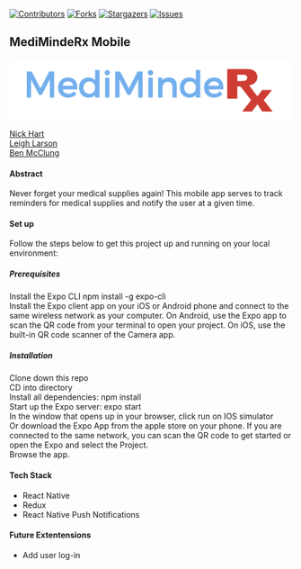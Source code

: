 [![Contributors][contributors-shield]][contributors-url]
[![Forks][forks-shield]][forks-url]
[![Stargazers][stars-shield]][stars-url]
[![Issues][issues-shield]][issues-url]

## MediMindeRx Mobile
  
![logo](./assets/logo.png)</br>

[Nick Hart](https://github.com/nickhartdev) <br/>
[Leigh Larson](https://github.com/leighlars) <br/>
[Ben McClung](https://github.com/AurumValian) <br/>

#### Abstract
Never forget your medical supplies again! This mobile app serves to track reminders for medical supplies and notify the user at a given time. 

#### Set up 
Follow the steps below to get this project up and running on your local environment:

##### Prerequisites
Install the Expo CLI npm install -g expo-cli <br/>
Install the Expo client app on your iOS or Android phone and connect to the same wireless network as your computer. 
On Android, use the Expo app to scan the QR code from your terminal to open your project. On iOS, use the built-in QR code scanner of the Camera app.

##### Installation
Clone down this repo <br/>
CD into directory <br/>
Install all dependencies: npm install <br/>
Start up the Expo server: expo start <br/>
In the window that opens up in your browser, click run on IOS simulator <br/>
Or download the Expo App from the apple store on your phone. If you are connected to the same network, you can scan the QR code to get started or open the Expo and select the Project. <br/>
Browse the app.

#### Tech Stack 
- React Native
- Redux
- React Native Push Notifications

#### Future Extentensions
- Add user log-in


<!-- MARKDOWN LINKS & IMAGES -->
<!-- https://www.markdownguide.org/basic-syntax/#reference-style-links -->
[contributors-shield]: https://img.shields.io/github/contributors/leighlars/MediMindeRx-Mobile.svg?style=flat-square
[contributors-url]: https://github.com/leighlars/MediMindeRx-Mobile/graphs/contributors
[forks-shield]: https://img.shields.io/github/forks/leighlars/MediMindeRx-Mobile.svg?style=flat-square
[forks-url]: https://github.com/leighlars/MediMindeRx-Mobile/network/members
[stars-shield]: https://img.shields.io/github/stars/leighlars/MediMindeRx-Mobile.svg?style=flat-square
[stars-url]: https://github.com/leighlars/MediMindeRx-Mobile/stargazers
[issues-shield]: https://img.shields.io/github/issues/leighlars/MediMindeRx-Mobile.svg?style=flat-square
[issues-url]: https://github.com/leighlars/MediMindeRx-Mobile/issues
